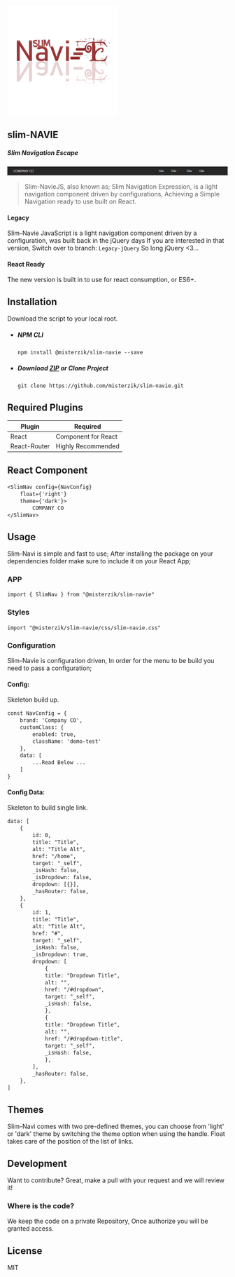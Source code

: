 ![alt text](logo-navie-slim.png "Color.es by MisterZik")

## slim-NAVIE 
##### Slim Navigation Escape

![alt text](Showcase.png "React Navigation")

> Slim-NavieJS, also known as; Slim Navigation Expression, is a light navigation component driven by configurations, Achieving a Simple Navigation ready to use built on React.



#### Legacy

Slim-Navie JavaScript is a light navigation component driven by a configuration, was built back in the jQuery days
If you are interested in that version, Switch over to branch: `Legacy-jQuery`
So long jQuery <3...

#### React Ready

The new version is built in to use for react consumption, or ES6+.

## Installation

Download the script to your local root.

- ##### NPM CLI

  ```
  npm install @misterzik/slim-navie --save 
  ```

- ##### Download [ZIP](https://github.com/misterzik/slim-navie/archive/master.zip) or Clone Project

  ```
  git clone https://github.com/misterzik/slim-navie.git

  ```



## Required Plugins

| Plugin       | Required            |
| ------------ | ------------------- |
| React        | Component for React |
| React-Router | Highly Recommended  |


## React Component

```
<SlimNav config={NavConfig}
	float={'right'}
	theme={'dark'}>
	    COMPANY CO
</SlimNav>
```


## Usage

Slim-Navi is simple and fast to use; After installing the package on your dependencies folder make sure to include it on your React App;

### APP

```
import { SlimNav } from "@misterzik/slim-navie"
```

### Styles

```
import "@misterzik/slim-navie/css/slim-navie.css"
```

### Configuration

Slim-Navie is configuration driven, In order for the menu to be build you need to pass a configuration;

#### Config:

Skeleton build up.

```
const NavConfig = {
	brand: 'Company CO',
    customClass: { 
		enabled: true, 
		className: 'demo-test' 
	},
	data: [
		...Read Below ...
	]
}
```

#### Config Data:

Skeleton to build single link.

```
data: [
	{
		id: 0,
		title: "Title",
		alt: "Title Alt",
		href: "/home",
		target: "_self",
		_isHash: false,
		_isDropdown: false,
		dropdown: [{}],
		_hasRouter: false,
	},
	{
		id: 1,
		title: "Title",
		alt: "Title Alt",
		href: "#",
		target: "_self",
		_isHash: false,
		_isDropdown: true,
		dropdown: [
			{
			title: "Dropdown Title",
			alt: "",
			href: "/#dropdown",
			target: "_self",
			_isHash: false,
			},
			{
			title: "Dropdown Title",
			alt: "",
			href: "/#dropdown-title",
			target: "_self",
			_isHash: false,
			},
		],
		_hasRouter: false,
	},
]
```

## Themes

Slim-Navi comes with two pre-defined themes, you can choose from 'light' or 'dark' theme by switching the theme option when using the handle. Float takes care of the position of the list of links.



## Development


Want to contribute? Great, make a pull with your request and we will review it!



### Where is the code?

We keep the code on a private Repository, Once authorize you will be granted access.

## License

MIT
